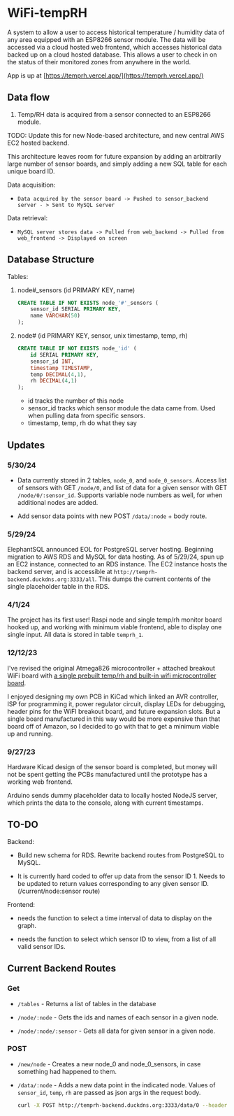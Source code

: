 # WiFi-tempRH
A system to allow a user to access historical temperature / humidity data of any area equipped with an ESP8266 sensor module. The data will be accessed via a cloud hosted web frontend, which accesses historical data backed up on a cloud hosted database. This allows a user to check in on the status of their monitored zones from anywhere in the world.

App is up at [https://temprh.vercel.app/](https://temprh.vercel.app/)

## Data flow
1. Temp/RH data is acquired from a sensor connected to an ESP8266 module.

TODO: Update this for new Node-based architecture, and new central AWS EC2 hosted backend.


<!-- 
1. The ESP8266 sends its data via an HTTP POST request to a locally (sensor_backend) hosted ExpressJS server which is running on a Raspberry Pi connected to the same WiFi network, using the Pi's local ip address.

1. The Raspberry Pi hosted "node" server formats the data and forwards it onto the global backend, which hands .  

1. A separate cloud hosted ExpressJS server (hosted in an AWS EC2 instance) will simultaneously connect to this RDS database, and act as the middleman connecting the web frontend to the data store.

1. The final web frontend will make ReSTful requests to the web backend for data to display. -->

This architecture leaves room for future expansion by adding an arbitrarily large number of sensor boards, and simply adding a new SQL table for each unique board ID.

Data acquisition:

- `Data acquired by the sensor board -> Pushed to sensor_backend server - > Sent to MySQL server`

Data retrieval:

- `MySQL server stores data -> Pulled from web_backend -> Pulled from web_frontend -> Displayed on screen`

## Database Structure

Tables:

1. node#_sensors (id PRIMARY KEY, name)

    ```sql
    CREATE TABLE IF NOT EXISTS node_'#'_sensors (
        sensor_id SERIAL PRIMARY KEY,
        name VARCHAR(50)
    );
    ```

1. node# (id PRIMARY KEY, sensor, unix timestamp, temp, rh)

    ```sql
    CREATE TABLE IF NOT EXISTS node_'id' (
        id SERIAL PRIMARY KEY,
        sensor_id INT,
        timestamp TIMESTAMP,
        temp DECIMAL(4,1),
        rh DECIMAL(4,1)
    );
    ```

    - id tracks the number of this node
    - sensor_id tracks which sensor module the data came from. Used when pulling data from specific sensors.
    - timestamp, temp, rh do what they say

## Updates

### 5/30/24
- Data currently stored in 2 tables, `node_0`, and `node_0_sensors`. Access list of sensors with GET `/node/0`, and list of data for a given sensor with GET `/node/0/:sensor_id`. Supports variable node numbers as well, for when additional nodes are added.

- Add sensor data points with new POST `/data/:node` + body route.

### 5/29/24
ElephantSQL announced EOL for PostgreSQL server hosting. Beginning migration to AWS RDS and MySQL for data hosting.
As of 5/29/24, spun up an EC2 instance, connected to an RDS instance. The EC2 instance hosts the backend server, and is accessible at `http://temprh-backend.duckdns.org:3333/all`. This dumps the current contents of the single placeholder table in the RDS.

### 4/1/24
The project has its first user! Raspi node and single temp/rh monitor board hooked up, and working with minimum viable frontend, able to display one single input. All data is stored in table `temprh_1`. 

### 12/12/23
I've revised the original Atmega826 microcontroller + attached breakout WiFi board with [a single prebuilt temp/rh and built-in wifi microcontroller board](https://www.amazon.com/dp/B0CCR7B5G5?psc=1&ref=ppx_yo2ov_dt_b_product_details).

I enjoyed designing my own PCB in KiCad which linked an AVR controller, ISP for programming it, power regulator circuit, display LEDs for debugging, header pins for the WiFI breakout board, and future expansion slots. But a single board manufactured in this way would be more expensive than that board off of Amazon, so I decided to go with that to get a minimum viable up and running.

### 9/27/23
Hardware Kicad design of the sensor board is completed, but money will not be spent getting the PCBs manufactured until the prototype has a working web frontend.

Arduino sends dummy placeholder data to locally hosted NodeJS server, which prints the data to the console, along with current timestamps.


## TO-DO

Backend:

- Build new schema for RDS. Rewrite backend routes from PostgreSQL to MySQL.

- It is currently hard coded to offer up data from the sensor ID 1. Needs to be updated to return values corresponding to any given sensor ID. (/current/node:sensor route)

Frontend:

- needs the function to select a time interval of data to display on the graph.

- needs the function to select which sensor ID to view, from a list of all valid sensor IDs.

## Current Backend Routes

### Get

- `/tables` - Returns a list of tables in the database

- `/node/:node` - Gets the ids and names of each sensor in a given node.

- `/node/:node/:sensor` - Gets all data for given sensor in a given node.

### POST

- `/new/node` - Creates a new node_0 and node_0_sensors, in case something had happened to them.

- `/data/:node` - Adds a new data point in the indicated node. Values of `sensor_id`, `temp`, `rh` are passed as json args in the request body.

    ```bash
    curl -X POST http://temprh-backend.duckdns.org:3333/data/0 --header "Content-Type: application/json" --data '{"sensor_id":0,"temp":12.3,"rh":45.6}'
    ```